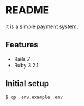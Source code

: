 # README

It is a simple payment system.

## Features
* Rails 7
* Ruby 3.2.1

## Initial setup
```
$ cp .env.example .env
